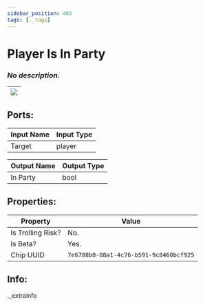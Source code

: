 ```yaml
---
sidebar_position: 403
tags: [._tags]
---
```


# Player Is In Party


### *No description.*

| ![](https://images-ext-2.discordapp.net/external/MPmIaQzlEPmgGWlgi-WxBBXt0Bjv_zWPkg1y1f_sy3s/https/www.recroomcircuits.com/image/circuit/absolute-value?width=206&height=108) |
|-----|

## Ports:

| Input Name | Input Type |
|-----------|-----------|
| Target | player |

| Output Name | Output Type |
|-----------|-----------|
| In Party | bool |

## Properties:

| Property  | Value |
|-------------------|-----------|
| Is Trolling Risk? | No. |
| Is Beta? | Yes. |
| Chip UUID | `7e6788b0-08a1-4c76-b591-9c8460bcf925` |

## Info:
._extrainfo